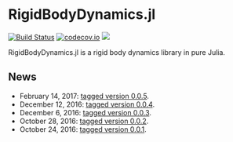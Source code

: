 # RigidBodyDynamics.jl

[![Build Status](https://travis-ci.org/tkoolen/RigidBodyDynamics.jl.svg?branch=master)](https://travis-ci.org/tkoolen/RigidBodyDynamics.jl)
[![codecov.io](https://codecov.io/github/tkoolen/RigidBodyDynamics.jl/coverage.svg?branch=master)](https://codecov.io/github/tkoolen/RigidBodyDynamics.jl?branch=master)
[![](https://img.shields.io/badge/docs-latest-blue.svg)](https://tkoolen.github.io/RigidBodyDynamics.jl/latest)

RigidBodyDynamics.jl is a rigid body dynamics library in pure Julia.

## News
* February 14, 2017: [tagged version 0.0.5](https://github.com/JuliaLang/METADATA.jl/pull/7953).
* December 12, 2016: [tagged version 0.0.4](https://github.com/JuliaLang/METADATA.jl/pull/7256).
* December 6, 2016: [tagged version 0.0.3](https://github.com/JuliaLang/METADATA.jl/pull/7183).
* October 28, 2016: [tagged version 0.0.2](https://github.com/JuliaLang/METADATA.jl/pull/6896).
* October 24, 2016: [tagged version 0.0.1](https://github.com/JuliaLang/METADATA.jl/pull/6831).
